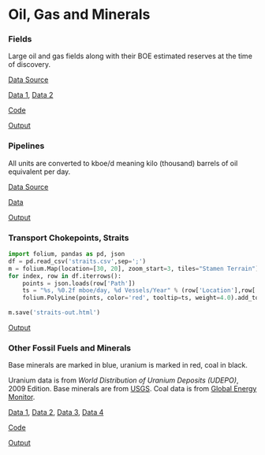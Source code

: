 # Oil, Gas and Minerals

### Fields

Large oil and gas fields along with their BOE estimated reserves at
the time of discovery.

[Data Source](https://github.com/alexis-ribal/giant-oil-and-gas-field-discoveries/)

[Data 1](oilgas-2018.csv), [Data 2](oilgas-plus.csv)

[Code](oilgas.py)

[Output](oilgas-out.html)

<a name='pipelines'/>

### Pipelines

All units are converted to kboe/d meaning kilo (thousand) barrels of
oil equivalent per day.

[Data Source](https://globalenergymonitor.org/)

[Data](pipelines.csv)

[Output](pipelines.html)

<a name='straits'/>

### Transport Chokepoints, Straits

```python
import folium, pandas as pd, json
df = pd.read_csv('straits.csv',sep=';')
m = folium.Map(location=[30, 20], zoom_start=3, tiles="Stamen Terrain")
for index, row in df.iterrows():
    points = json.loads(row['Path'])
    ts = "%s, %0.2f mboe/day, %d Vessels/Year" % (row['Location'],row['Oil'],row['Ships'])
    folium.PolyLine(points, color='red', tooltip=ts, weight=4.0).add_to(m)
    
m.save('straits-out.html')
```

[Output](straits-out.html)

<a name='minerals'/>

### Other Fossil Fuels and Minerals

Base minerals are marked in blue, uranium is marked in red, coal in black.

Uranium data is from *World Distribution of Uranium Deposits (UDEPO)*,
2009 Edition. Base minerals are from [USGS](https://mrdata.usgs.gov/pp1802).
Coal data is from [Global Energy Monitor](https://globalenergymonitor.org/projects/global-coal-mine-tracker/).

[Data 1](mineral_base.csv),
[Data 2](mineral_iaea_geo_ur.csv),
[Data 3](mineral_iaea_ur.csv),
[Data 4](mineral-coal.csv)

[Code](minerals.py)

[Output](minerals-out.html)




